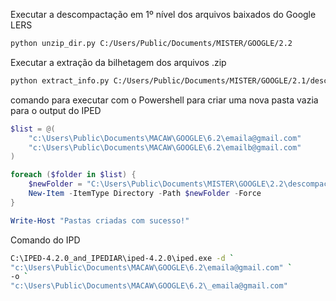 Executar a descompactação em 1º nível dos arquivos baixados do Google LERS

```bash
python unzip_dir.py C:/Users/Public/Documents/MISTER/GOOGLE/2.2
```

Executar a extração da bilhetagem dos arquivos .zip

```bash
python extract_info.py C:/Users/Public/Documents/MISTER/GOOGLE/2.1/descompactados
```

comando para executar com o Powershell para criar uma nova pasta vazia para o output do IPED

```powershell
$list = @(
    "c:\Users\Public\Documents\MACAW\GOOGLE\6.2\emaila@gmail.com"
    "c:\Users\Public\Documents\MACAW\GOOGLE\6.2\emailb@gmail.com"
)

foreach ($folder in $list) {
    $newFolder = "C:\Users\Public\Documents\MISTER\GOOGLE\2.2\descompactados\_$folder"
    New-Item -ItemType Directory -Path $newFolder -Force
}

Write-Host "Pastas criadas com sucesso!"
```

Comando do IPD

```bash
C:\IPED-4.2.0_and_IPEDIAR\iped-4.2.0\iped.exe -d `
"c:\Users\Public\Documents\MACAW\GOOGLE\6.2\emaila@gmail.com" `
-o `
"c:\Users\Public\Documents\MACAW\GOOGLE\6.2\_emaila@gmail.com"
```
